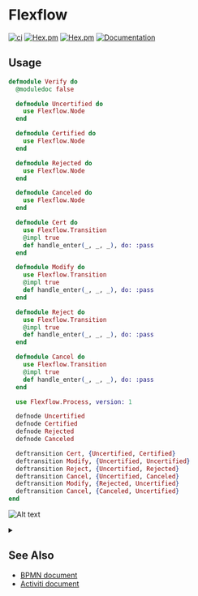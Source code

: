 # Flexflow

[![ci](https://github.com/clszzyh/flexflow/workflows/ci/badge.svg)](https://github.com/clszzyh/flexflow/actions)
[![Hex.pm](https://img.shields.io/hexpm/v/flexflow)](http://hex.pm/packages/flexflow)
[![Hex.pm](https://img.shields.io/hexpm/dt/flexflow)](http://hex.pm/packages/flexflow)
[![Documentation](https://img.shields.io/badge/hexdocs-latest-blue.svg)](https://hexdocs.pm/flexflow/readme.html)


<!-- MDOC -->

## Usage

```elixir
defmodule Verify do
  @moduledoc false

  defmodule Uncertified do
    use Flexflow.Node
  end

  defmodule Certified do
    use Flexflow.Node
  end

  defmodule Rejected do
    use Flexflow.Node
  end

  defmodule Canceled do
    use Flexflow.Node
  end

  defmodule Cert do
    use Flexflow.Transition
    @impl true
    def handle_enter(_, _, _), do: :pass
  end

  defmodule Modify do
    use Flexflow.Transition
    @impl true
    def handle_enter(_, _, _), do: :pass
  end

  defmodule Reject do
    use Flexflow.Transition
    @impl true
    def handle_enter(_, _, _), do: :pass
  end

  defmodule Cancel do
    use Flexflow.Transition
    @impl true
    def handle_enter(_, _, _), do: :pass
  end

  use Flexflow.Process, version: 1

  defnode Uncertified
  defnode Certified
  defnode Rejected
  defnode Canceled

  deftransition Cert, {Uncertified, Certified}
  deftransition Modify, {Uncertified, Uncertified}
  deftransition Reject, {Uncertified, Rejected}
  deftransition Cancel, {Uncertified, Canceled}
  deftransition Modify, {Rejected, Uncertified}
  deftransition Cancel, {Canceled, Uncertified}
end
```

<!-- MDOC -->


![Alt text](https://g.gravizo.com/source/custom_mark10?https%3A%2F%2Fraw.githubusercontent.com%2Fclszzyh%2Fflexflow%2Fmaster%2FREADME.md)
<details>
<summary></summary>

```
custom_mark10
digraph verify {
  size = "8,8"
  canceled [label=canceled];
  certified [label=certified];
  rejected [label=rejected];
  uncertified [label=uncertified];
  canceled -> uncertified [label=cancel];
  uncertified -> canceled [label=cancel];
  uncertified -> certified [label=cert];
  rejected -> uncertified [label=modify];
  uncertified -> uncertified [label=modify,style=dotted];
  uncertified -> rejected [label=reject];
}
custom_mark10
```
</details>





## See Also

* [BPMN document](https://www.omg.org/spec/BPMN/2.0/PDF)
* [Activiti document](http://www.mossle.com/docs/activiti/index.html#bpmn20)
